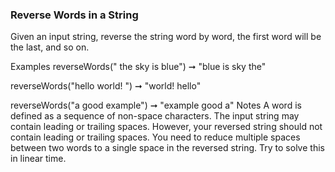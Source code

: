 ### Reverse Words in a String

Given an input string, reverse the string word by word, the first word will be the last, and so on.

Examples
reverseWords(" the sky is blue") ➞ "blue is sky the"

reverseWords("hello world! ") ➞ "world! hello"

reverseWords("a good example") ➞ "example good a"
Notes
A word is defined as a sequence of non-space characters.
The input string may contain leading or trailing spaces. However, your reversed string should not contain leading or trailing spaces.
You need to reduce multiple spaces between two words to a single space in the reversed string.
Try to solve this in linear time.
